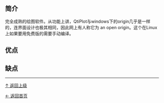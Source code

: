 ﻿
## 简介

完全成熟的绘图软件。从功能上讲，QtiPlot与windows下的origin几乎是一样的，连界面设计也极其相同，因此网上有人称它为 an open origin。这个在Linux上如果要用免费版的需要手动编译。

## 优点

## 缺点


----
[↑ 返回上级](https://github.com/asin929/linux-software/blob/master/Science-Education/Science-Education.md)

[← 返回首页](https://github.com/asin929/linux-software)
